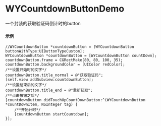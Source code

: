 # WYCountdownButtonDemo
一个封装的获取验证码倒计时的button
#### 示例
    //WYCountdownButton *countdownButton = [WYCountdownButton buttonWithType:UIButtonTypeCustom];
    WYCountdownButton *countdownButton = [WYCountdownButton countDown];
    countdownButton.frame = CGRectMake(80, 80, 100, 35);
    countdownButton.backgroundColor = [UIColor redColor];
    /**设置开始时的文字*/
    countdownButton.title_normal = @"获取验证码";
    [self.view addSubview:countdownButton];
    /**设置结束后的文字*/
    countdownButton.title_end = @"重新获取";
    /**点击按钮之后*/
    [countdownButton didTouchUpCountDownButton:^(WYCountdownButton *countDownItem, NSInteger tag) {
        /**开始计时*/
        [countdownButton startCountdown];
    }];
  
